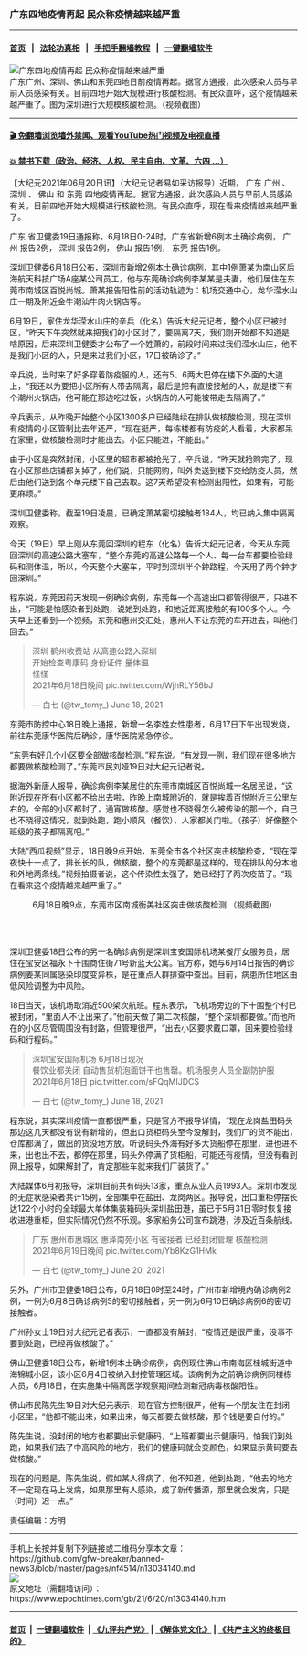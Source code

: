 ### 广东四地疫情再起 民众称疫情越来越严重
------------------------

#### [首页](https://github.com/gfw-breaker/banned-news3/blob/master/README.md) &nbsp;&nbsp;|&nbsp;&nbsp; [法轮功真相](https://github.com/begood0513/basic/blob/master/README.md)  &nbsp;&nbsp;|&nbsp;&nbsp; [手把手翻墙教程](https://github.com/gfw-breaker/guides/wiki)  &nbsp;&nbsp;|&nbsp;&nbsp; [一键翻墙软件](https://github.com/gfw-breaker/nogfw/blob/master/README.md)  



<div><img alt="广东四地疫情再起 民众称疫情越来越严重" class="attachment-djy_600_400 size-djy_600_400 wp-post-image" src="https://i.epochtimes.com/assets/uploads/2021/06/id13034216-5310aa8f2a5118a9240c502ba42373e5-600x400.png"/>
<div class="caption">
 广东广州、深圳、佛山和东莞四地日前疫情再起。据官方通报，此次感染人员与早前人员感染有关。目前四地开始大规模进行核酸检测。有民众直呼，这个疫情越来越严重了。图为深圳进行大规模核酸检测。（视频截图）
</div></div><hr/>

#### [ 🎬  免翻墙浏览墙外禁闻、观看YouTube热门视频及电视直播](https://github.com/gfw-breaker/HelloWorld)

#### [ 💥  禁书下载（政治、经济、人权、民主自由、文革、六四 ...）](https://github.com/gfw-breaker/books/blob/master/README.md)

<div><p>
 【大纪元2021年06月20日讯】（大纪元记者易如采访报导）近期，
 <ok href="https://www.epochtimes.com/gb/tag/%E5%B9%BF%E4%B8%9C.html">
  广东
 </ok>
 <ok href="https://www.epochtimes.com/gb/tag/%E5%B9%BF%E5%B7%9E.html">
  广州
 </ok>
 、
 <ok href="https://www.epochtimes.com/gb/tag/%E6%B7%B1%E5%9C%B3.html">
  深圳
 </ok>
 、
 <ok href="https://www.epochtimes.com/gb/tag/%E4%BD%9B%E5%B1%B1.html">
  佛山
 </ok>
 和
 <ok href="https://www.epochtimes.com/gb/tag/%E4%B8%9C%E8%8E%9E.html">
  东莞
 </ok>
 四地疫情再起。据官方通报，此次感染人员与早前人员感染有关。目前四地开始大规模进行核酸检测。有民众直呼，现在看来疫情越来越严重了。
</p>
<p>
 <ok href="https://www.epochtimes.com/gb/tag/%E5%B9%BF%E4%B8%9C.html">
  广东
 </ok>
 省卫健委19日通报称，6月18日0-24时，广东省新增6例本土确诊病例，
 <ok href="https://www.epochtimes.com/gb/tag/%E5%B9%BF%E5%B7%9E.html">
  广州
 </ok>
 报告2例，
 <ok href="https://www.epochtimes.com/gb/tag/%E6%B7%B1%E5%9C%B3.html">
  深圳
 </ok>
 报告2例，
 <ok href="https://www.epochtimes.com/gb/tag/%E4%BD%9B%E5%B1%B1.html">
  佛山
 </ok>
 报告1例，
 <ok href="https://www.epochtimes.com/gb/tag/%E4%B8%9C%E8%8E%9E.html">
  东莞
 </ok>
 报告1例。
</p>
<p>
 深圳卫健委6月18日公布，深圳市新增2例本土确诊病例，其中1例萧某为南山区后海航天科技广场A座某公司员工，他与东莞确诊病例李某某是夫妻，他们居住在东莞市南城区百悦尚城。萧某报告阳性前的活动轨迹为：机场交通中心，龙华滢水山庄一期及附近金牛潮汕牛肉火锅店等。
</p>
<p>
 6月19日，家住龙华滢水山庄的辛兵（化名）告诉大纪元记者，整个小区已被封区，“昨天下午突然就来把我们的小区封了，要隔离7天，我们刚开始都不知道是啥原因，后来深圳卫健委才公布了一个姓萧的，前段时间来过我们滢水山庄，他不是我们小区的人，只是来过我们小区，17日被确诊了。”
</p>
<p>
 辛兵说，当时来了好多穿着防疫服的人，还有5、6两大巴停在楼下外面的大道上，“我还以为要把小区所有人带去隔离，最后是把有直接接触的人，就是楼下有个潮州火锅店，他可能在那边吃过饭，火锅店的人可能被带走去隔离了。”
</p>
<p>
 辛兵表示，从昨晚开始整个小区1300多户已经陆续在排队做核酸检测，现在深圳有疫情的小区管制比去年还严，“现在挺严，每栋楼都有防疫的人看着，大家都呆在家里，做核酸检测时才能出去。小区只能进，不能出。”
</p>
<p>
 由于小区是突然封闭，小区里的超市都被抢光了，辛兵说，“昨天就抢购完了，现在小区那些店铺都关掉了，他们说，只能网购，叫外卖送到楼下交给防疫人员，然后由他们送到各个单元楼下自己去取。这7天希望没有检测出阳性，如果有，可能更麻烦。”
</p>
<p>
 深圳卫健委称，截至19日凌晨，已确定萧某密切接触者184人，均已纳入集中隔离观察。
</p>
<p>
 今天（19日）早上刚从东莞回深圳的程东（化名）告诉大纪元记者，今天从东莞回深圳的高速公路大塞车，“整个东莞的高速公路每一个人、每一台车都要检验绿码和测体温，所以，今天整个大塞车，平时到深圳半个鈡路程，今天用了两个鈡才回深圳。”
</p>
<p>
 程东说，东莞因前天发现一例确诊病例，东莞每一个高速出口都管得很严，只进不出，“可能是怕感染者到处跑，说她到处跑，和她近距离接触的有100多个人。今天早上还看到一个视频，东莞和惠州交汇处，惠州人不让东莞的车开进去，叫他们回去。”
</p>
<blockquote class="twitter-tweet">
 <p dir="ltr" lang="zh">
  深圳 鹤州收费站 从高速公路入深圳
  <br/>
  开始检查粤康码 身份证件 量体温
  <br/>
  怪怪
  <br/>
  2021年6月18日晚间
  <ok href="https://t.co/WjhRLY56bJ">
   pic.twitter.com/WjhRLY56bJ
  </ok>
 </p>
 <p>
  — 白七 (@tw_tomy_)
  <ok href="https://twitter.com/tw_tomy_/status/1405920959010263040?ref_src=twsrc%5Etfw">
   June 18, 2021
  </ok>
 </p>
</blockquote>
<p>
 <p>
  东莞市防控中心18日晚上通报，新增一名李姓女性患者，6月17日下午出现发烧，前往东莞康华医院后确诊，康华医院紧急停诊。
 </p>
 <p>
  “东莞有好几个小区要全部做核酸检测。”程东说。“有发现一例，我们现在很多地方都要做核酸检测了。”东莞市民刘娅19日对大纪元记者说。
 </p>
 <p>
  据海外新唐人报导，确诊病例李某居住的东莞市南城区百悦尚城一名居民说，“这附近现在所有小区都不给出去啦，昨晚上南城附近的，就是挨着百悦附近三公里左右的，全部的小区都封了，通宵做核酸。感觉也不晓得怎么被传染的那一个，自己也不晓得这情况，就到处跑，跑小顺风（餐饮），人家都关门啦。（孩子）好像整个班级的孩子都隔离吧。”
 </p>
 <p>
  大陆“西瓜视频”显示，18日晚9点开始，东莞全市各个社区突击核酸检查，“现在深夜快十一点了，排长长的队，做核酸，整个的东莞都是这样的。现在排队的分本地和外地两条线。”视频拍摄者说，这个传染性太强了，她已经打了两次疫苗了。“现在看来这个疫情越来越严重了。”
 </p>
 <figure aria-describedby="caption-attachment-13034240" class="wp-caption alignnone" id="attachment_13034240" style="width: 600px">
  <ok href="https://i.epochtimes.com/assets/uploads/2021/06/id13034240-1.png" target="_blank">
   <img alt="" class="size-large wp-image-13034240" src="https://i.epochtimes.com/assets/uploads/2021/06/id13034240-1-600x336.png"/>
  </ok>
  <br/><figcaption class="wp-caption-text" id="caption-attachment-13034240">
   6月18日晚9点，东莞市区南城衡美社区突击做核酸检测.（视频截图）
  </figcaption><br/>
 </figure><br/>
 <p>
  深圳卫健委18日公布的另一名确诊病例是深圳宝安国际机场某餐厅女服务员，居住在宝安区福永下十围商住街71号新蓝天公寓。官方称，她与6月14日报告的确诊病例姜某同属感染印度变异株，是在重点人群排查中查出。目前，病患所住地区由低风险调整为中风险。
 </p>
 <p>
  18日当天，该机场取消近500架次航班。程东表示，飞机场旁边的下十围整个村已被封闭，“里面人不让出来了。”他前天做了第二次核酸，“整个深圳都要做。”而他所在的小区尽管周围没有封路，但管理很严，“出去小区要求戴口罩，回来要检验绿码和行程码。”
 </p>
 <blockquote class="twitter-tweet">
  <p dir="ltr" lang="zh">
   深圳宝安国际机场 6月18日现况
   <br/>
   餐饮业都关闭 自动售货机泡面饼干也售罄。机场服务人员全副防护服
   <br/>
   2021年6月18日
   <ok href="https://t.co/sFQqMIJDCS">
    pic.twitter.com/sFQqMIJDCS
   </ok>
  </p>
  <p>
   — 白七 (@tw_tomy_)
   <ok href="https://twitter.com/tw_tomy_/status/1405899199057563653?ref_src=twsrc%5Etfw">
    June 18, 2021
   </ok>
  </p>
 </blockquote>
 <p>
  <p>
   程东说，其实深圳疫情一直都很严重，只是官方不报导详情，“现在龙岗盐田码头那边这几天都没有说有新增的，但出口货柜码头至今没解封，我们厂的货不能出，仓库都满了，做出的货没地方放。听说码头外海有好多大货船停在那里，进也进不来，出也出不去，都停在那里，码头外停满了货柜船，可能还有疫情，但没有看到网上报导，如果解封了，肯定那些车就来我们厂装货了。”
  </p>
  <p>
   大陆媒体6月初报导，深圳目前共有码头13家，重点从业人员1993人。深圳市发现的无症状感染者共计15例，全部集中在盐田、龙岗两区。报导说，出口重柜停摆长达122个小时的全球最大单体集装箱码头深圳盐田港，虽已于5月31日零时恢复接收进港重柜，但实际情况仍然不乐观。多家船务公司宣布跳港，涉及近百条航线。
  </p>
  <blockquote class="twitter-tweet">
   <p dir="ltr" lang="zh">
    广东 惠州市惠城区 惠泽南苑小区 有密接者 已经封闭管理 核酸检测
    <br/>
    2021年6月19日晚间
    <ok href="https://t.co/Yb8KzG1HMk">
     pic.twitter.com/Yb8KzG1HMk
    </ok>
   </p>
   <p>
    — 白七 (@tw_tomy_)
    <ok href="https://twitter.com/tw_tomy_/status/1406469458105827331?ref_src=twsrc%5Etfw">
     June 20, 2021
    </ok>
   </p>
  </blockquote>
  <p>
   <p>
    另外，广州市卫健委18日公布，6月18日0时至24时，广州市新增境内确诊病例2例，一例为6月8日确诊病例5的密切接触者，另一例为6月10日确诊病例6的密切接触者。
   </p>
   <p>
    广州孙女士19日对大纪元记者表示，一直都没有解封，“疫情还是很严重，没事不要到处跑，已经再做核酸了。”
   </p>
   <p>
    佛山卫健委18日公布，新增1例本土确诊病例，病例现住佛山市南海区桂城街道中海锦城小区，该小区6月4日被纳入封控管理区域。该病例为之前确诊病例同楼栋人员，6月18日，在实施集中隔离医学观察期间检测新冠病毒核酸阳性。
   </p>
   <p>
    佛山市民陈先生19日对大纪元表示，现在官方控制很严，他有一个朋友住在封闭小区里，“他都不能出来，如果出来，每天都要去做核酸，那个钱是要自付的。”
   </p>
   <p>
    陈先生说，没封闭的地方也都要出示健康码，“上班都要出示健康码，怕我们到处跑，如果我们去了中高风险的地方，我们的健康码就会变颜色，如果显示黄码要去做核酸。”
   </p>
   <p>
    现在的问题是，陈先生说，假如某人得病了，他不知道，他到处跑，“他去的地方不一定现在马上发病，如果那里有人感染，成了新传播源，那里就会发病，只是（时间）迟一点。”
   </p>
   <p>
    责任编辑：方明
   </p>
  </p>
 </p>
</p></div>
<hr/>
手机上长按并复制下列链接或二维码分享本文章：<br/>
https://github.com/gfw-breaker/banned-news3/blob/master/pages/nf4514/n13034140.md <br/>
<a href='https://github.com/gfw-breaker/banned-news3/blob/master/pages/nf4514/n13034140.md'><img src='https://github.com/gfw-breaker/banned-news3/blob/master/pages/nf4514/n13034140.md.png'/></a> <br/>
原文地址（需翻墙访问）：https://www.epochtimes.com/gb/21/6/20/n13034140.htm


------------------------
#### [首页](https://github.com/gfw-breaker/banned-news3/blob/master/README.md) &nbsp;|&nbsp; [一键翻墙软件](https://github.com/gfw-breaker/nogfw/blob/master/README.md) &nbsp;| [《九评共产党》](https://github.com/gfw-breaker/9ping.md/blob/master/README.md#九评之一评共产党是什么) | [《解体党文化》](https://github.com/gfw-breaker/jtdwh.md/blob/master/README.md) | [《共产主义的终极目的》](https://github.com/gfw-breaker/gczydzjmd.md/blob/master/README.md)


<img src='http://gfw-breaker.win/banned-news3/pages/nf4514/n13034140.md' width='0px' height='0px'/>